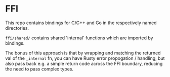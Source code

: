 # FFI 
This repo contains bindings for C/C++ and Go in the respectively named directories. 

`ffi/shared/` contains shared 'internal' functions which are imported by bindings. 

The bonus of this approach is that by wrapping and matching the returned val of the `_internal` fn, you can have Rusty error propogation / handling, but also pass back e.g. a simple return code across the FFI boundary, reducing the need to pass complex types. 

